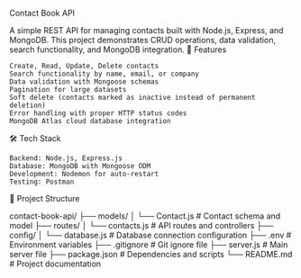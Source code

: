 Contact Book API

A simple REST API for managing contacts built with Node.js, Express, and MongoDB. This project demonstrates CRUD operations, data validation, search functionality, and MongoDB integration.
🚀 Features

    Create, Read, Update, Delete contacts
    Search functionality by name, email, or company
    Data validation with Mongoose schemas
    Pagination for large datasets
    Soft delete (contacts marked as inactive instead of permanent deletion)
    Error handling with proper HTTP status codes
    MongoDB Atlas cloud database integration

🛠️ Tech Stack

    Backend: Node.js, Express.js
    Database: MongoDB with Mongoose ODM
    Development: Nodemon for auto-restart
    Testing: Postman

📁 Project Structure

contact-book-api/
├── models/
│ └── Contact.js # Contact schema and model
├── routes/
│ └── contacts.js # API routes and controllers
├── config/
│ └── database.js # Database connection configuration
├── .env # Environment variables
├── .gitignore # Git ignore file
├── server.js # Main server file
├── package.json # Dependencies and scripts
└── README.md # Project documentation
